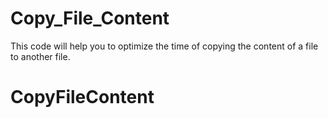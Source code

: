 # Copy_File_Content
This code will help you to optimize the time of copying the content of a file to another file. 
# CopyFileContent
